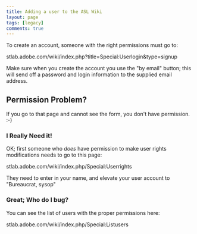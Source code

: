 ```yaml
---
title: Adding a user to the ASL Wiki
layout: page
tags: [legacy]
comments: true
---
```

To create an account, someone with the right permissions must go to:

stlab.adobe.com/wiki/index.php?title=Special:Userlogin&type=signup

Make sure when you create the account you use the "by email" button; this will send off a password and login information to the supplied email address.

## Permission Problem?

If you go to that page and cannot see the form, you don't have permission. :-)

### I Really Need it!

OK; first someone who _does_ have permission to make user rights modifications needs to go to this page:

stlab.adobe.com/wiki/index.php/Special:Userrights

They need to enter in your name, and elevate your user account to "Bureaucrat, sysop"

### Great; Who do I bug?

You can see the list of users with the proper permissions here:

stlab.adobe.com/wiki/index.php/Special:Listusers
